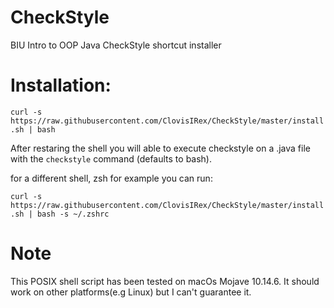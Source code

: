 # CheckStyle
BIU Intro to OOP Java CheckStyle shortcut installer

# Installation:

`
curl -s https://raw.githubusercontent.com/ClovisIRex/CheckStyle/master/install.sh | bash
`

After restaring the shell you will able to execute checkstyle on a .java file with the `checkstyle` command (defaults to bash).

for a different shell, zsh for example you can run:

`
curl -s https://raw.githubusercontent.com/ClovisIRex/CheckStyle/master/install.sh | bash -s ~/.zshrc
`

# Note
This POSIX shell script has been tested on macOs Mojave 10.14.6. It should work on other platforms(e.g Linux) but I can't guarantee it.
